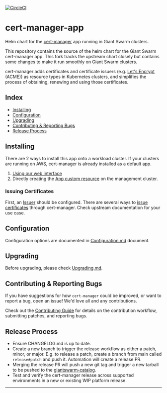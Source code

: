[![CircleCI](https://circleci.com/gh/giantswarm/cert-manager-app.svg?style=shield)](https://circleci.com/gh/giantswarm/cert-manager-app)

# cert-manager-app

Helm chart for the [cert-manager](https://cert-manager.io/) app running in Giant Swarm clusters.

This repository contains the source of the helm chart for the Giant Swarm cert-manager app. This fork tracks the upstream chart closely but contains some changes to make it run smoothly on Giant Swarm clusters.

cert-manager adds certificates and certificate issuers (e.g. [Let's Encrypt](https://letsencrypt.org/docs/) (ACME)) as resource types in Kubernetes clusters, and simplifies the process of obtaining, renewing and using those certificates.

## Index
- [Installing](#installing)
- [Configuration](#configuration)
- [Upgrading](#upgrading)
- [Contributing & Reporting Bugs](#contributing--reporting-bugs)
- [Release Process](#release-process)

## Installing

There are 2 ways to install this app onto a workload cluster. If your clusters are running on AWS, cert-manager is already installed as a default app.

1. [Using our web interface](https://docs.giantswarm.io/ui-api/web/app-platform/#installing-an-app)
3. Directly creating the [App custom resource](https://docs.giantswarm.io/getting-started/app-platform/deploy-app/#creating-an-app-cr) on the management cluster.

### Issuing Certificates

First, an [Issuer](https://cert-manager.io/docs/configuration/) should be configured. There are several ways to [issue certificates](https://cert-manager.io/docs/usage/) through cert-manager. Check upstream documentation for your use case.

## Configuration

Configuration options are documented in [Configuration.md](https://github.com/giantswarm/cert-manager-app/blob/main/helm/cert-manager-app/Configuration.md) document.

## Upgrading

Before upgrading, please check [Upgrading.md](https://github.com/giantswarm/cert-manager-app/blob/main/docs/upgrading.md).

## Contributing & Reporting Bugs

If you have suggestions for how `cert-manager` could be improved, or want to report a bug, open an issue! We'd love all and any contributions.

Check out the [Contributing Guide](https://github.com/giantswarm/cert-manager-app/blob/main/CONTRIBUTING.md) for details on the contribution workflow, submitting patches, and reporting bugs.

## Release Process

* Ensure CHANGELOG.md is up to date.
* Create a new branch to trigger the release workflow as either a patch, minor, or major. E.g. to release a patch, create a branch from main called `release#patch` and push it. Automation will create a release PR.
* Merging the release PR will push a new git tag and trigger a new tarball to be pushed to the
  [giantswarm-catalog].
* Test and verify the cert-manager release across supported environments in a new or existing WIP platform release.

---

[app-operator]: https://github.com/giantswarm/app-operator
[cluster-operator]: https://github.com/giantswarm/cluster-operator
[cert-manager]: https://github.com/cert-manager/cert-manager
[default-catalog]: https://github.com/giantswarm/default-catalog
[default-test-catalog]: https://github.com/giantswarm/default-test-catalog
[giantswarm-catalog]: https://github.com/giantswarm/giantswarm-catalog
